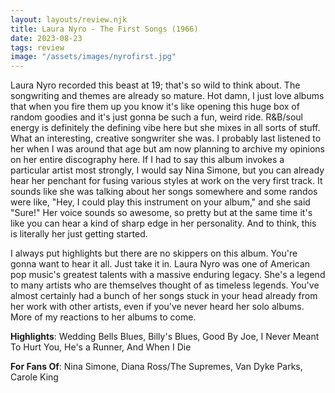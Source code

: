 ```yaml
---
layout: layouts/review.njk
title: Laura Nyro - The First Songs (1966)
date: 2023-08-23
tags: review
image: "/assets/images/nyrofirst.jpg"
---
```


Laura Nyro recorded this beast at 19; that's so wild to think about. The songwriting and themes are already so mature. Hot damn, I just love albums that when you fire them up you know it's like opening this huge box of random goodies and it's just gonna be such a fun, weird ride. R&B/soul energy is definitely the defining vibe here but she mixes in all sorts of stuff. What an interesting, creative songwriter she was. I probably last listened to her when I was around that age but am now planning to archive my opinions on her entire discography here. If I had to say this album invokes a particular artist most strongly, I would say Nina Simone, but you can already hear her penchant for fusing various styles at work on the very first track. It sounds like she was talking about her songs somewhere and some randos were like, "Hey, I could play this instrument on your album," and she said "Sure!" Her voice sounds so awesome, so pretty but at the same time it's like you can hear a kind of sharp edge in her personality. And to think, this is literally her just getting started.  


I always put highlights but there are no skippers on this album. You're gonna want to hear it all. Just take it in. Laura Nyro was one of American pop music's greatest talents with a massive enduring legacy. She's a legend to many artists who are themselves thought of as timeless legends. You've almost certainly had a bunch of her songs stuck in your head already from her work with other artists, even if you've never heard her solo albums. More of my reactions to her albums to come.

**Highlights**: Wedding Bells Blues, Billy's Blues, Good By Joe, I Never Meant To Hurt You, He's a Runner, And When I Die

**For Fans Of**: Nina Simone, Diana Ross/The Supremes, Van Dyke Parks, Carole King

